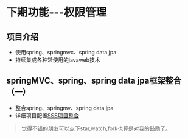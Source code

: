 # 下期功能---权限管理 

## 项目介绍
- 使用spring、springmvc、spring data jpa
- 持续集成各种常使用的javaweb技术

## springMVC、spring、spring data jpa框架整合（一）
- 整合spring、springmv、spring data jpa
- 详细项目配置[SSS项目整合](https://handexing.github.io/2017/05/02/wish(%E4%B8%80)/)

> 觉得不错的朋友可以点下star,watch,fork也算是对我的鼓励了。